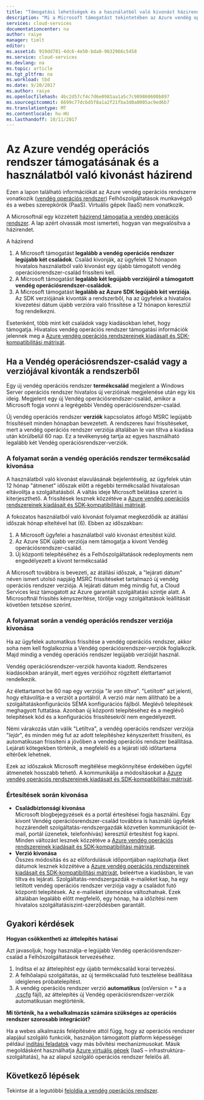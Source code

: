 ```yaml
---
title: "Támogatási lehetőségek és a használatból való kivonást házirend útmutató az Azure vendég operációs rendszer |} Microsoft Docs"
description: "Mi a Microsoft támogatást tekintetében az Azure vendég operációs rendszeren felhőalapú szolgáltatás által használt információkat tartalmaz."
services: cloud-services
documentationcenter: na
author: raiye
manager: timlt
editor: 
ms.assetid: 919dd781-4dc6-4e50-bda8-9632966c5458
ms.service: cloud-services
ms.devlang: na
ms.topic: article
ms.tgt_pltfrm: na
ms.workload: tbd
ms.date: 9/20/2017
ms.author: raiye
ms.openlocfilehash: 4bc2d57cf4c7d6e0981aa1a5c7c989860600b897
ms.sourcegitcommit: 6699c77dcbd5f8a1a2f21fba3d0a0005ac9ed6b7
ms.translationtype: MT
ms.contentlocale: hu-HU
ms.lasthandoff: 10/11/2017
---
```

# <a name="azure-guest-os-supportability-and-retirement-policy"></a>Az Azure vendég operációs rendszer támogatásának és a használatból való kivonást házirend
Ezen a lapon található információkat az Azure vendég operációs rendszerre vonatkozik ([vendég operációs rendszer](cloud-services-guestos-update-matrix.md)) Felhőszolgáltatások munkavégző és a webes szerepkörök (PaaS). Virtuális gépek (IaaS) nem vonatkozik.

A Microsoftnál egy közzétett [házirend támogatja a vendég operációs rendszer](http://support.microsoft.com/gp/azure-cloud-lifecycle-faq). A lap azért olvassák most ismerteti, hogyan van megvalósítva a házirendet.

A házirend

1. A Microsoft támogatást **legalább a vendég operációs rendszer legújabb két családok**. Család kivonják, az ügyfelek 12 hónapon hivatalos használatból való kivonást egy újabb támogatott vendég operációsrendszer-család frissíteni kell.
2. A Microsoft támogatást **legalább két legújabb verziójáról a támogatott vendég operációsrendszer-családok**.
3. A Microsoft támogatást **legalább az Azure SDK legújabb két verziója**. Az SDK verziójának kivonták a rendszerből, ha az ügyfelek a hivatalos kivezetési dátum újabb verzióra való frissítése a 12 hónapon keresztül fog rendelkezni.

Esetenként, több mint két családok vagy kiadásokban lehet, hogy támogatja. Hivatalos vendég operációs rendszer támogatási információk jelennek meg a [Azure vendég operációs rendszereinek kiadásait és SDK-kompatibilitási mátrixát](cloud-services-guestos-update-matrix.md).

## <a name="when-a-guest-os-family-or-version-is-retired"></a>Ha a Vendég operációsrendszer-család vagy a verziójával kivonták a rendszerből
Egy új vendég operációs rendszer **termékcsalád** megjelent a Windows Server operációs rendszer hivatalos új verzióinak megjelenése után egy kis ideig. Megjelent egy új Vendég operációsrendszer-család, amikor a Microsoft fogja vonni a legrégebbi Vendég operációsrendszer-család.

Új vendég operációs rendszer **verziók** kapcsolatos átfogó MSRC legújabb frissítéseit minden hónapban bevezetett. A rendszeres havi frissítéseket, mert a vendég operációs rendszer verziója általában le van tiltva a kiadása után körülbelül 60 nap. Ez a tevékenység tartja az egyes használható legalább két Vendég operációsrendszer-verziók.

### <a name="process-during-a-guest-os-family-retirement"></a>A folyamat során a vendég operációs rendszer termékcsalád kivonása
A használatból való kivonást elavulásának bejelentéséig, az ügyfelek után 12 hónap "átmenet" időszak előtt a régebbi termékcsalád hivatalosan eltávolítja a szolgáltatásból. A váltás ideje Microsoft belátása szerint is kiterjeszthető. A frissítések lesznek közzétéve a [Azure vendég operációs rendszereinek kiadásait és SDK-kompatibilitási mátrixát](cloud-services-guestos-update-matrix.md).

A fokozatos használatból való kivonást folyamat megkezdődik az átállási időszak hónap elteltével hat (6). Ebben az időszakban:

1. A Microsoft ügyfelei a használatból való kivonást értesítést küld.
2. Az Azure SDK újabb verziója nem támogatja a kivont Vendég operációsrendszer-család.
3. Új központi telepítéséhez és a Felhőszolgáltatások redeployments nem engedélyezett a kivont termékcsalád

A Microsoft továbbra is bevezeti, az átállási időszak, a "lejárati dátum" néven ismert utolsó napjáig MSRC frissítéseket tartalmazó új vendég operációs rendszer verziója. A lejárati dátum még mindig fut, a Cloud Services lesz támogatott az Azure garantált szolgáltatási szintje alatt. A Microsoftnál frissítés kényszerítése, törölje vagy szolgáltatások leállítását követően tetszése szerint.

### <a name="process-during-a-guest-os-version-retirement"></a>A folyamat során a vendég operációs rendszer verziója kivonása
Ha az ügyfelek automatikus frissítése a vendég operációs rendszer, akkor soha nem kell foglalkoznia a Vendég operációsrendszer-verziók foglalkozik. Majd mindig a vendég operációs rendszer legújabb verzióját használ.

Vendég operációsrendszer-verziók havonta kiadott. Rendszeres kiadásokban arányát, mert egyes verzióihoz rögzített élettartamot rendelkezik.

Az élettartamot be 60 nap egy verziója "*le van tiltva*". "Letiltott" azt jelenti, hogy eltávolítja-e a verziót a portálról. A verzió már nem állítható be a szolgáltatáskonfigurációs SÉMA konfigurációs fájlból. Meglévő telepítések meghagyott futtatása. Azonban új központi telepítéséhez és a meglévő telepítések kód és a konfigurációs frissítésekről nem engedélyezett.

Némi várakozás után válik "Letiltva", a vendég operációs rendszer verziója "*lejár*", és minden még fut az adott telepítéshez kényszerített frissíteni, és automatikusan frissíteni a jövőben a vendég operációs rendszer beállítása. Lejárati kötegekben történik, a megfelelő és a lejárati idő időtartama eltérőek lehetnek.

Ezek az időszakok Microsoft megítélése megkönnyítése érdekében ügyfél átmenetek hosszabb tehető. A kommunikálja a módosításokat a [Azure vendég operációs rendszereinek kiadásait és SDK-kompatibilitási mátrixát](cloud-services-guestos-update-matrix.md).

### <a name="notifications-during-retirement"></a>Értesítések során kivonása
* **Családbiztonsági kivonása** <br>Microsoft blogbejegyzések és a portál értesítései fogja használni. Egy kivont Vendég operációsrendszer-család továbbra is használó ügyfelek hozzárendelt szolgáltatás-rendszergazdák közvetlen kommunikációt (e-mail, portál üzenetek, telefonhívás) keresztül értesítést fog kapni. Minden változást lesznek közzétéve a [Azure vendég operációs rendszereinek kiadásait és SDK-kompatibilitási mátrixát](cloud-services-guestos-update-matrix.md).
* **Verzió kivonása** <br>Összes módosítás és az előfordulásuk időpontjában naplózhatja őket dátumok lesznek közzétéve a [Azure vendég operációs rendszereinek kiadásait és SDK-kompatibilitási mátrixát](cloud-services-guestos-update-matrix.md), beleértve a kiadásban, le van tiltva és lejárati. Szolgáltatás-rendszergazdák e-maileket kap, ha egy letiltott vendég operációs rendszer verziója vagy a családot futó központi telepítések. Az e-maileket ütemezése változhatnak. Ezek általában legalább előtt megfelelő, egy hónap, ha a időzítési nem hivatalos szolgáltatásiszint-szerződésben garantált.

## <a name="frequently-asked-questions"></a>Gyakori kérdések
**Hogyan csökkentheti az áttelepítés hatásai**

Azt javasoljuk, hogy használja-e legújabb Vendég operációsrendszer-család a Felhőszolgáltatások tervezéséhez.

1. Indítsa el az áttelepítést egy újabb termékcsalád korai tervezési.
2. A felhőalapú szolgáltatás, az új termékcsalád futó tesztelése beállítása ideiglenes próbatelepítést.
3. A vendég operációs rendszer verzió **automatikus** (osVersion = * a a [.cscfg](cloud-services-model-and-package.md#cscfg) fájl), az áttelepítés új Vendég operációsrendszer-verziók automatikusan megtörténik.

**Mi történik, ha a webalkalmazás számára szükséges az operációs rendszer szorosabb integrációt?**

Ha a webes alkalmazás felépítésére attól függ, hogy az operációs rendszer alapjául szolgáló funkciók, használjon támogatott platform képességei például [indítási feladatok](cloud-services-startup-tasks.md) vagy más bővítési mechanizmusokat. Másik megoldásként használhatja [Azure virtuális gépek](https://azure.microsoft.com/documentation/scenarios/virtual-machines/) (IaaS – infrastruktúra-szolgáltatás), ha az alapul szolgáló operációs rendszer felelős áll.

## <a name="next-steps"></a>Következő lépések
Tekintse át a legutóbbi [feloldja a vendég operációs rendszer](cloud-services-guestos-update-matrix.md).
